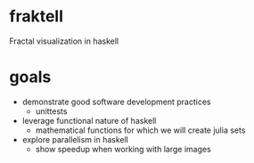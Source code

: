 # fraktell
Fractal visualization in haskell

# goals
 * demonstrate good software development practices
   * unittests
 * leverage functional nature of haskell
   * mathematical functions for which we will create julia sets
 * explore parallelism in haskell
   * show speedup when working with large images
